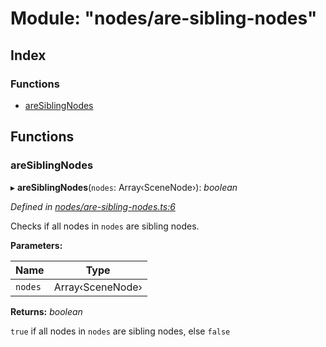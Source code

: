 
# Module: "nodes/are-sibling-nodes"

## Index

### Functions

* [areSiblingNodes](_nodes_are_sibling_nodes_.md#aresiblingnodes)

## Functions

###  areSiblingNodes

▸ **areSiblingNodes**(`nodes`: Array‹SceneNode›): *boolean*

*Defined in [nodes/are-sibling-nodes.ts:6](https://github.com/yuanqing/create-figma-plugin/blob/c1a9a79/packages/utilities/src/nodes/are-sibling-nodes.ts#L6)*

Checks if all nodes in `nodes` are sibling nodes.

**Parameters:**

Name | Type |
------ | ------ |
`nodes` | Array‹SceneNode› |

**Returns:** *boolean*

`true` if all nodes in `nodes` are sibling nodes, else `false`
